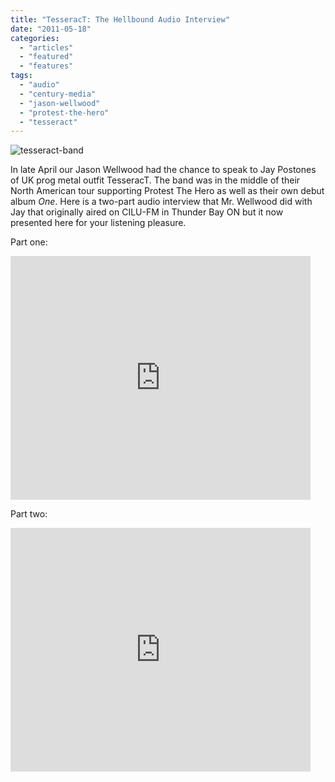 ```yaml
---
title: "TesseracT: The Hellbound Audio Interview"
date: "2011-05-18"
categories: 
  - "articles"
  - "featured"
  - "features"
tags: 
  - "audio"
  - "century-media"
  - "jason-wellwood"
  - "protest-the-hero"
  - "tesseract"
---
```


![](http://www.hellbound.ca/wp-content/uploads/2011/05/tesseract-band-595x396.jpg "tesseract-band")

In late April our Jason Wellwood had the chance to speak to Jay Postones of UK prog metal outfit TesseracT. The band was in the middle of their North American tour supporting Protest The Hero as well as their own debut album _One_. Here is a two-part audio interview that Mr. Wellwood did with Jay that originally aired on CILU-FM in Thunder Bay ON but it now presented here for your listening pleasure.

Part one: 

<iframe width="480" height="390" src="http://www.youtube.com/embed/tGjZl-NiILg" frameborder="0" allowfullscreen></iframe>

Part two: 

<iframe width="480" height="390" src="http://www.youtube.com/embed/j5jLVR7QzG0" frameborder="0" allowfullscreen></iframe>
